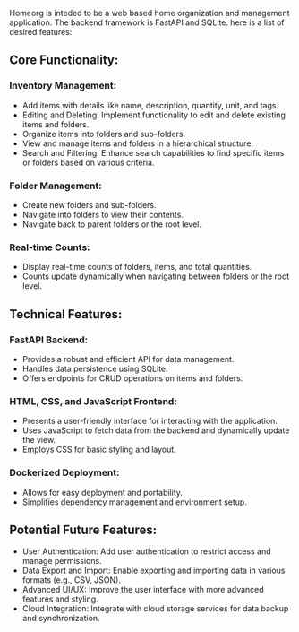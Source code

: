 Homeorg is inteded to be a web based home organization and management application. The backend framework is FastAPI and SQLite. 
here is a list of desired features:

## Core Functionality:

### Inventory Management:
* Add items with details like name, description, quantity, unit, and tags.
* Editing and Deleting: Implement functionality to edit and delete existing items and folders.
* Organize items into folders and sub-folders.
* View and manage items and folders in a hierarchical structure.
* Search and Filtering: Enhance search capabilities to find specific items or folders based on various criteria.

### Folder Management:
* Create new folders and sub-folders.
* Navigate into folders to view their contents.
* Navigate back to parent folders or the root level.

### Real-time Counts:
* Display real-time counts of folders, items, and total quantities.
* Counts update dynamically when navigating between folders or the root level.

## Technical Features:

### FastAPI Backend:
* Provides a robust and efficient API for data management.
* Handles data persistence using SQLite.
* Offers endpoints for CRUD operations on items and folders.

### HTML, CSS, and JavaScript Frontend:
* Presents a user-friendly interface for interacting with the application.
* Uses JavaScript to fetch data from the backend and dynamically update the view.
* Employs CSS for basic styling and layout.

### Dockerized Deployment:
* Allows for easy deployment and portability.
* Simplifies dependency management and environment setup.

## Potential Future Features:
* User Authentication: Add user authentication to restrict access and manage permissions.
* Data Export and Import: Enable exporting and importing data in various formats (e.g., CSV, JSON).
* Advanced UI/UX: Improve the user interface with more advanced features and styling.
* Cloud Integration: Integrate with cloud storage services for data backup and synchronization. 
